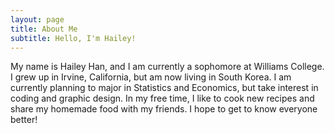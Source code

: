```yaml
---
layout: page
title: About Me
subtitle: Hello, I'm Hailey! 
---
```

My name is Hailey Han, and I am currently a sophomore at Williams College. I grew up in Irvine, California, but am now living in South Korea. I am currently planning to major in Statistics and Economics, but take interest in coding and graphic design. In my free time, I like to cook new recipes and share my homemade food with my friends. I hope to get to know everyone better!
